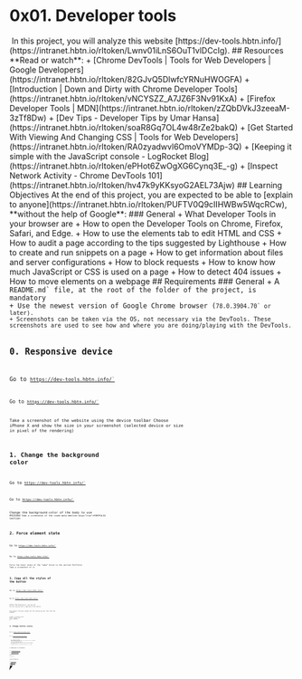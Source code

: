 # 0x01. Developer tools


<img src="https://holbertonintranet.s3.amazonaws.com/uploads/medias/2019/12/0872ca9b19e11650e355.jpeg?X-Amz-Algorithm=AWS4-HMAC-SHA256&amp;X-Amz-Credential=AKIARDDGGGOUWMNL5ANN%2F20210720%2Fus-east-1%2Fs3%2Faws4_request&amp;X-Amz-Date=20210720T140757Z&amp;X-Amz-Expires=86400&amp;X-Amz-SignedHeaders=host&amp;X-Amz-Signature=e08e03e1d9185a36ffe517a118c4c6aeadf35b90341cd5cae9b45ae675848a72" alt="" style="">
In this project, you will analyze this website [https://dev-tools.hbtn.info/](https://intranet.hbtn.io/rltoken/Lwnv01iLnS6OuT1vlDCcIg).
## Resources
**Read or watch**:
+ [Chrome DevTools | Tools for Web Developers | Google Developers](https://intranet.hbtn.io/rltoken/82GJvQ5DlwfcYRNuHWOGFA)
+ [Introduction | Down and Dirty with Chrome Developer Tools](https://intranet.hbtn.io/rltoken/vNCYSZZ_A7JZ6F3Nv91KxA)
+ [Firefox Developer Tools | MDN](https://intranet.hbtn.io/rltoken/zZQbDVkJ3zeeaM-3zTf8Dw)
+ [Dev Tips - Developer Tips by Umar Hansa](https://intranet.hbtn.io/rltoken/soaR8Gq7OL4w48rZe2bakQ)
+ [Get Started With Viewing And Changing CSS | Tools for Web Developers](https://intranet.hbtn.io/rltoken/RA0zyadwvl6OmoVYMDp-3Q)
+ [Keeping it simple with the JavaScript console - LogRocket Blog](https://intranet.hbtn.io/rltoken/ePHot6ZwOgXG6Cynq3E_-g)
+ [Inspect Network Activity - Chrome DevTools 101](https://intranet.hbtn.io/rltoken/hv47k9yKKsyoG2AEL73Ajw)
## Learning Objectives
At the end of this project, you are expected to be able to [explain to anyone](https://intranet.hbtn.io/rltoken/PUFTV0Q9cIIHWBw5WqcRCw), **without the help of Google**:
### General
+ What Developer Tools in your browser are
+ How to open the Developer Tools on Chrome, Firefox, Safari, and Edge.
+ How to use the elements tab to edit HTML and CSS
+ How to audit a page according to the tips suggested by Lighthouse
+ How to create and run snippets on a page
+ How to get information about files and server configurations
+ How to block requests
+ How to know how much JavaScript or CSS is used on a page
+ How to detect 404 issues
+ How to move elements on a webpage
## Requirements
### General
+ A <code data-beeline-skip="true">README.md` file, at the root of the folder of the project, is mandatory
+ Use the newest version of Google Chrome browser (<code data-beeline-skip="true">78.0.3904.70` or later).
+ Screenshots can be taken via the OS, not necessary via the DevTools. These screenshots are used to see how and where you are doing/playing with the DevTools.


## 0. Responsive device
Go to <code data-beeline-skip="true">https://dev-tools.hbtn.info/`

Go to <code data-beeline-skip="true">https://dev-tools.hbtn.info/`

Take a screenshot of the website using the device toolbar
Choose iPhone X and show the size in your screenshot (selected device or size in pixel of the rendering)


## 1. Change the background color
Go to <code data-beeline-skip="true">https://dev-tools.hbtn.info/`

Go to <code data-beeline-skip="true">https://dev-tools.hbtn.info/`

Change the background-color of the body to use <code data-beeline-skip="true">#4233bd`
Take a screenshot of the <code data-beeline-skip="true">PORTFOLIO` section


## 2. Force element state
Go to <code data-beeline-skip="true">https://dev-tools.hbtn.info/`

Go to <code data-beeline-skip="true">https://dev-tools.hbtn.info/`

Force the hover state of the “cake” block in the section Portfolio
Take a screenshot of it


## 3. Copy all the styles of the button
Go to <code data-beeline-skip="true">https://dev-tools.hbtn.info/`

Go to <code data-beeline-skip="true">https://dev-tools.hbtn.info/`

Select the <code data-beeline-skip="true">Download me!` and copy all the CSS styling that is applied on this button.

Your answer file must contain all CSS styling one per line like this example:

```
$ head -2 3-button_styles
border-radius: 1px;
color: #FF00FF;
$
```


## 4. Change button styles
Go to <code data-beeline-skip="true">https://dev-tools.hbtn.info/`

Go to <code data-beeline-skip="true">https://dev-tools.hbtn.info/`
+ All primary buttons (<code data-beeline-skip="true">btn-primary`) should have the <code data-beeline-skip="true">#0080ee` color as a background color
+ All outlined buttons light (<code data-beeline-skip="true">btn-outline-light`) should have <code data-beeline-skip="true">#0020aa` for the text color
+ Screenshot all buttons that changed and merge it to one image


## 5. Remove part of the website
Go to <code data-beeline-skip="true">https://dev-tools.hbtn.info/`

Go to <code data-beeline-skip="true">https://dev-tools.hbtn.info/`

Remove the <code data-beeline-skip="true">div` of the “cake” box in the section Portfolio

Take a screenshot of it


## 6. Where is it coming from?
Go to <code data-beeline-skip="true">https://dev-tools.hbtn.info/`

Go to <code data-beeline-skip="true">https://dev-tools.hbtn.info/`
+ On the right panel, click on the <code data-beeline-skip="true">Computed tab`
+ Then, select the <code data-beeline-skip="true">h2` with the text <code data-beeline-skip="true">ABOUT`
+ Search for <code data-beeline-skip="true">margin-bottom`

Which file is coming from that declaration?


## 7. How many listeners
Go to <code data-beeline-skip="true">https://dev-tools.hbtn.info/`

Go to <code data-beeline-skip="true">https://dev-tools.hbtn.info/`

How many times click events are referenced in JavaScript files?


## 8. What is the HSL code
Go to <code data-beeline-skip="true">https://dev-tools.hbtn.info/`

Go to <code data-beeline-skip="true">https://dev-tools.hbtn.info/`

Select the primary button “Send”

What is the equivalent value of the hexadecimal background-color, in HSL?

(format of your answer should be: <code data-beeline-skip="true">hsl(&lt;VALUES&gt;);`, example: <code data-beeline-skip="true">hsl(241, 23%, 24%);` following by a new line)


## 9. The max-width of the container
Go to <code data-beeline-skip="true">https://dev-tools.hbtn.info/`

Go to <code data-beeline-skip="true">https://dev-tools.hbtn.info/`

What is the <code data-beeline-skip="true">max-width` for the first <code data-beeline-skip="true">.container` in the section “About”? (your browser width must be between 1250px and 1440px and with a zoom at 100%)

(format of your answer should be <code data-beeline-skip="true">max-width: &lt;VALUE&gt;;`, example: <code data-beeline-skip="true">max-width: 670px`)


## 10. Moving around
Go to <code data-beeline-skip="true">https://dev-tools.hbtn.info/`

Go to <code data-beeline-skip="true">https://dev-tools.hbtn.info/`

Switch the section “About” and “Portfolio”

Take a screenshot of it


## 11. Coverage
Go to <code data-beeline-skip="true">https://dev-tools.hbtn.info/`

Go to <code data-beeline-skip="true">https://dev-tools.hbtn.info/`

How many bytes that <code data-beeline-skip="true">freelancer.css` covers?

Answer file must contain the value in Byte (example: <code data-beeline-skip="true">6144` for 6KB)


## 12. Emulate the print version of the webpage
Go to <code data-beeline-skip="true">https://dev-tools.hbtn.info/`

Go to <code data-beeline-skip="true">https://dev-tools.hbtn.info/`

Take a screenshot of the homepage, only emulation the CSS print version of the website.


## 13. Using the console
Go to <code data-beeline-skip="true">https://dev-tools.hbtn.info/`

Go to <code data-beeline-skip="true">https://dev-tools.hbtn.info/`

Select the Avatar image in the header and type <code data-beeline-skip="true">$0` in the console. Enter.

What does it return?


## 14. Write code in the console
Go to <code data-beeline-skip="true">https://dev-tools.hbtn.info/`

Go to <code data-beeline-skip="true">https://dev-tools.hbtn.info/`

Write in the console <code data-beeline-skip="true">console.log(document.title)`, what is returned?


## 15. Holberton web framework
Go to <code data-beeline-skip="true">https://dev-tools.hbtn.info/`

Go to <code data-beeline-skip="true">https://dev-tools.hbtn.info/`

Which front-end framework could we guess this page is using?

In your answer file only put the letter of the multiple choice answer from below:
+ A. React JS
+ B. Material Design
+ C. Bootstrap
+ D. Angular JS


## 16. Homepage weight
Go to <code data-beeline-skip="true">https://dev-tools.hbtn.info/`

Go to <code data-beeline-skip="true">https://dev-tools.hbtn.info/`

What is the total weight of the page (with all the elements)?

Take a screenshot of it


## 17. Number of requests
Go to <code data-beeline-skip="true">https://dev-tools.hbtn.info/`

Go to <code data-beeline-skip="true">https://dev-tools.hbtn.info/`

What is the number of requests done when accessing this page?

Take a screenshot of it


## 18. Number of CSS files
Go to <code data-beeline-skip="true">https://dev-tools.hbtn.info/`

Go to <code data-beeline-skip="true">https://dev-tools.hbtn.info/`

How many CSS resources are loaded on this page?


## 19. Number of images
Go to <code data-beeline-skip="true">https://dev-tools.hbtn.info/`

Go to <code data-beeline-skip="true">https://dev-tools.hbtn.info/`

How many image resources are loaded on this page?


## 20. Favicon image type
Go to <code data-beeline-skip="true">https://dev-tools.hbtn.info/`

Go to <code data-beeline-skip="true">https://dev-tools.hbtn.info/`

What is the <code data-beeline-skip="true">type` value of the favicon image?


## 21. Font library
Go to <code data-beeline-skip="true">https://dev-tools.hbtn.info/`

Go to <code data-beeline-skip="true">https://dev-tools.hbtn.info/`

Holberton School website uses a font library for their icons, which one is it?


## 22. XHR calls
Go to <code data-beeline-skip="true">https://dev-tools.hbtn.info/`

Go to <code data-beeline-skip="true">https://dev-tools.hbtn.info/`

What is the name of the resource that generates 1 XHR calls?


## 23. Audits panel
Go to <code data-beeline-skip="true">https://dev-tools.hbtn.info/`

Go to <code data-beeline-skip="true">https://dev-tools.hbtn.info/`

What is the notation for <code data-beeline-skip="true">Performance` (for desktop mode and no throttling - also called Lighthouse)?

Take a screenshot of it


## 24. Static assets
Go to <code data-beeline-skip="true">https://dev-tools.hbtn.info/`

Go to <code data-beeline-skip="true">https://dev-tools.hbtn.info/`

How many static assets need a better cache policy?

Take a screenshot of it


## 25. Accessibility
Go to <code data-beeline-skip="true">https://dev-tools.hbtn.info/`

Go to <code data-beeline-skip="true">https://dev-tools.hbtn.info/`

When you run an accessibility audit, what is the contrast issue?

In your answer file only put the letter of the multiple choice answer from below:
+ A. Image elements do not have [alt] attributes
+ B. Links do not have a discernible name
+ C. Background and foreground colors do not have a sufficient contrast ratio.


## 26. No alt
Go to <code data-beeline-skip="true">https://dev-tools.hbtn.info/`

Go to <code data-beeline-skip="true">https://dev-tools.hbtn.info/`

Which classes are on the images that have no <code data-beeline-skip="true">alt` attribute?

Your answer file must contains all classes, example: <code data-beeline-skip="true">.my_class.my_second` if 2 classes


## 27. Best practices
Go to <code data-beeline-skip="true">https://dev-tools.hbtn.info/`

Go to <code data-beeline-skip="true">https://dev-tools.hbtn.info/`

Which attribute is missing on all the links with the target <code data-beeline-skip="true">_blank`?

In your answer file only put the letter of the multiple choice answer from below:
+ A. <code data-beeline-skip="true">rel="noopener"`
+ B. <code data-beeline-skip="true">rel="noreferrer"`
+ C. A and B
+ D. <code data-beeline-skip="true">rel = "nofollow"`


## 28. SEO
Go to <code data-beeline-skip="true">https://dev-tools.hbtn.info/`

Go to <code data-beeline-skip="true">https://dev-tools.hbtn.info/`

Which <code data-beeline-skip="true">&lt;a&gt;` links don’t have enough text description?

Take a screenshot of it


## 29. Sources
Go to <code data-beeline-skip="true">https://dev-tools.hbtn.info/`

Go to <code data-beeline-skip="true">https://dev-tools.hbtn.info/`

The <code data-beeline-skip="true">sources` panel allow you to edit files, add breakpoints to analyse your JavaScript code and create snippets.
+ Create a new snippet called <code data-beeline-skip="true">allcolors.js`
+ Copy-paste the code on [that page](https://intranet.hbtn.io/rltoken/ccMzjlTVdz6w6lxBfJdElQ)
+ Run the code
+ Take a screenshot of the result in your console


## 30. Block CSS files
Go to <code data-beeline-skip="true">https://dev-tools.hbtn.info/`

Go to <code data-beeline-skip="true">https://dev-tools.hbtn.info/`

Block all CSS requests

Take a screenshot of it


## 31. Application panel
Go to <code data-beeline-skip="true">https://dev-tools.hbtn.info/`

Go to <code data-beeline-skip="true">https://dev-tools.hbtn.info/`

The <code data-beeline-skip="true">application` panel gives you access to the storage (cookies, sessions, cache…) and some other options as Services Workers and more recently, notifications.

What is the only key present in the session storage for this page?


## 32. Service workers
Go to <code data-beeline-skip="true">https://dev-tools.hbtn.info/`

Go to <code data-beeline-skip="true">https://dev-tools.hbtn.info/`

Does this page have any service workers? <code data-beeline-skip="true">Yes` or <code data-beeline-skip="true">No`


## 33. Security
Go to <code data-beeline-skip="true">https://dev-tools.hbtn.info/`

Go to <code data-beeline-skip="true">https://dev-tools.hbtn.info/`

The <code data-beeline-skip="true">security` panel allows you to make sure HTTS is properly implement on a webpage.

Which organization issued the SSL certificate for this page?


## 34. Expiration date
Go to <code data-beeline-skip="true">https://dev-tools.hbtn.info/`

Go to <code data-beeline-skip="true">https://dev-tools.hbtn.info/`

When does the SSL certificate expire?

Take a screenshot of it
